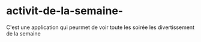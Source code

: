 # activit-de-la-semaine-
C'est une application qui peurmet de voir toute les soirée les divertissement de la semaine 
